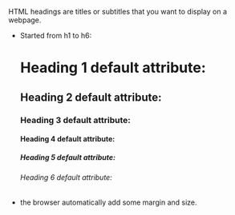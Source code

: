 HTML headings are titles or subtitles that you want to display on a webpage.
- Started from h1 to h6: 
	<h1>Heading 1 default attribute: </h1>
	<h2>Heading 2 default attribute: </h2>
	<h3>Heading 3 default attribute: </h3>
	<h4>Heading 4 default attribute: </h4>
	<h5>Heading 5 default attribute: </h5>
	<h6>Heading 6 default attribute: </h6>

- the browser automatically add some margin and size.



